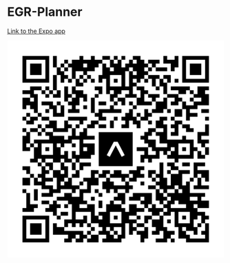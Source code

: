 # EGR-Planner
[Link to the Expo app](https://expo.dev/@drunkmonkeybom7/EGR-Planner)

![QR Code for the expo app](/assets/expo-go.svg)